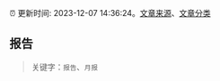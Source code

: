 :alarm_clock: 更新时间: 2023-12-07 14:36:24。[文章来源](/README.md)、[文章分类](/TAGS.md)

## 报告


> 关键字：`报告`、`月报`



